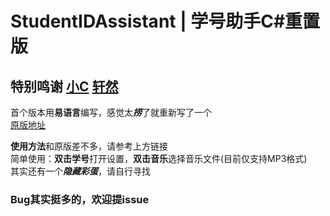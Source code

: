 # StudentIDAssistant | 学号助手C#重置版
## 特别鸣谢 [小C](https://github.com/XxLittleCxX "小C")  [轩然](https://github.com/TheNightmareX "轩然") 
首个版本用**易语言**编写，感觉太***捞***了就重新写了一个  
[原版地址](http://https://jsun969.cn/?p=21 "原版地址") 

**使用方法**和原版差不多，请参考上方链接  
简单使用：**双击学号**打开设置，**双击音乐**选择音乐文件(目前仅支持MP3格式)  
其实还有一个***隐藏彩蛋***，请自行寻找

### Bug其实挺多的，欢迎提issue
